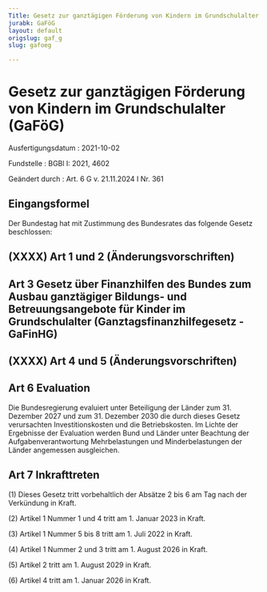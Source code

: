 ```yaml
---
Title: Gesetz zur ganztägigen Förderung von Kindern im Grundschulalter
jurabk: GaFöG
layout: default
origslug: gaf_g
slug: gafoeg

---
```


# Gesetz zur ganztägigen Förderung von Kindern im Grundschulalter (GaFöG)

Ausfertigungsdatum
:   2021-10-02

Fundstelle
:   BGBl I: 2021, 4602

Geändert durch
:   Art. 6 G v. 21.11.2024 I Nr. 361


## Eingangsformel

Der Bundestag hat mit Zustimmung des Bundesrates das folgende Gesetz beschlossen:


## (XXXX) Art 1 und 2 (Änderungsvorschriften)


## Art 3 Gesetz über Finanzhilfen des Bundes zum Ausbau ganztägiger Bildungs- und Betreuungsangebote für Kinder im Grundschulalter (Ganztagsfinanzhilfegesetz - GaFinHG)


## (XXXX) Art 4 und 5 (Änderungsvorschriften)


## Art 6 Evaluation

Die Bundesregierung evaluiert unter Beteiligung der Länder zum 31. Dezember 2027 und zum 31. Dezember 2030 die durch dieses Gesetz verursachten Investitionskosten und die Betriebskosten. Im Lichte der Ergebnisse der Evaluation werden Bund und Länder unter Beachtung der Aufgabenverantwortung Mehrbelastungen und Minderbelastungen der Länder angemessen ausgleichen.


## Art 7 Inkrafttreten

(1) Dieses Gesetz tritt vorbehaltlich der Absätze 2 bis 6 am Tag nach der Verkündung in Kraft.

(2) Artikel 1 Nummer 1 und 4 tritt am 1. Januar 2023 in Kraft.

(3) Artikel 1 Nummer 5 bis 8 tritt am 1. Juli 2022 in Kraft.

(4) Artikel 1 Nummer 2 und 3 tritt am 1. August 2026 in Kraft.

(5) Artikel 2 tritt am 1. August 2029 in Kraft.

(6) Artikel 4 tritt am 1. Januar 2026 in Kraft.

